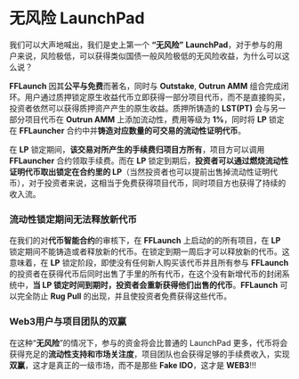 # 无风险 LaunchPad

我们可以大声地喊出，我们是史上第一个 **“无风险”** **LaunchPad**，对于参与的用户来说，风险极低，可以获得类似国债一般风险极低的无风险收益，为什么可以这么说？

**FFLaunch** 因其**公平与免费**而著名，同时与 **Outstake**, **Outrun AMM** 组合完成闭环。用户通过质押锁定原生收益代币立即获得一部分项目代币，而不是直接购买，投资者依然可以获得质押资产产生的原生收益。质押所铸造的 **LST(PT)** 会与另一部分项目代币在 **Outrun AMM** 上添加流动性，费用等级为 **1%**，同时将 **LP** 锁定在 **FFLauncher** 合约中并**铸造对应数量的可交易的流动性证明代币**。

在 **LP** 锁定期间，**该交易对所产生的手续费归项目方所有**，项目方可以调用 **FFLauncher** 合约领取手续费。而在 **LP** 锁定到期后，**投资者可以通过燃烧流动性证明代币取出锁定在合约里的 LP**（当然投资者也可以提前出售掉流动性证明代币），对于投资者来说，这相当于免费获得项目代币，同时项目方也获得了持续的收入流。

### **流动性锁定期间无法释放新代币**

在我们的对**代币智能合约**的审核下，在 **FFLaunch** 上启动的的所有项目，在 **LP** 锁定期间不能铸造或者释放新的代币。在锁定到期一周后才可以释放新的代币。这意味着，在 **LP** 锁定阶段，即使没有任何新人购买该代币并且所有参与 **FFLaunch** 的投资者在获得代币后同时出售了手里的所有代币，在这个没有新增代币的封闭系统中，**当 LP 锁定时间到期时，投资者会重新获得他们出售的代币**。**FFLaunch** 可以完全防止 **Rug Pull** 的出现，并且使投资者免费获得这些代币。

### **Web3用户与项目团队的双赢**

在这种“**无风险**”的情况下，参与的资金将会比普通的 LaunchPad 更多，代币将会获得充足的**流动性支持和市场关注度**，项目团队也会获得足够的手续费收入，实现**双赢**，这才是真正的一级市场，而不是那些 **Fake IDO**，这才是 **WEB3**!!!
